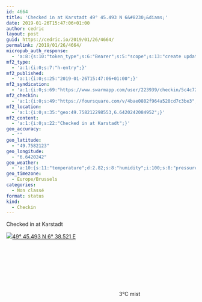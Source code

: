 ```yaml
---
id: 4664
title: 'Checked in at Karstadt 49° 45.493 N 6&#8230;&diams;'
date: 2019-01-26T15:47:06+01:00
author: cedric
layout: post
guid: https://cedric.io/2019/01/26/4664/
permalink: /2019/01/26/4664/
micropub_auth_response:
  - 'a:8:{s:10:"token_type";s:6:"Bearer";s:5:"scope";s:13:"create update";s:2:"me";s:18:"https://cedric.io/";s:9:"issued_by";s:45:"https://cedric.io/wp-json/indieauth/1.0/token";s:9:"client_id";s:27:"https://ownyourswarm.p3k.io";s:9:"issued_at";i:1542614471;s:4:"user";i:1;s:13:"last_accessed";i:1548518722;}'
mf2_type:
  - 'a:1:{i:0;s:7:"h-entry";}'
mf2_published:
  - 'a:1:{i:0;s:25:"2019-01-26T15:47:06+01:00";}'
mf2_syndication:
  - 'a:1:{i:0;s:69:"https://www.swarmapp.com/user/223939/checkin/5c4c72eac21cb1002cee6076";}'
mf2_checkin:
  - 'a:1:{i:0;s:49:"https://foursquare.com/v/4bae0802f964a520cd7c3be3";}'
mf2_location:
  - 'a:1:{i:0;s:35:"geo:49.758212298553,6.6420242084952";}'
mf2_content:
  - 'a:1:{i:0;s:22:"Checked in at Karstadt";}'
geo_accuracy:
  - ""
geo_latitude:
  - "49.7582123"
geo_longitude:
  - "6.6420242"
geo_weather:
  - 'a:10:{s:11:"temperature";d:2.82;s:8:"humidity";i:100;s:8:"pressure";i:1007;s:10:"cloudiness";i:75;s:4:"wind";a:2:{s:5:"speed";d:5.7;s:6:"degree";i:220;}s:7:"summary";s:4:"mist";s:4:"icon";s:10:"wi-showers";s:10:"visibility";i:2500;s:7:"sunrise";s:25:"2019-01-26T08:14:14+01:00";s:6:"sunset";s:25:"2019-01-26T17:17:34+01:00";}'
geo_timezone:
  - Europe/Brussels
categories:
  - Non classé
format: status
kind:
  - Checkin
---
```

Checked in at Karstadt

<p class="sloc-display">
  <img class="icon-location" aria-label="Location: " aria-hidden="true" src="https://cedric.io/wp-content/plugins/simple-location/location.svg" /><span class="p-location"><data class="p-latitude" value="49.758212"></data><data class="p-longitude" value="6.642024"></data><a href="https://www.openstreetmap.org/?mlat=49.7582123&mlon=6.6420242#map=13/49.7582123/6.6420242">49° 45.493 N 6° 38.521 E</a></span><br /><span aria-label="mist" title="mist" ><svg class="svg-icon svg-wi-showers" aria-hidden="true"><use xlink:href="https://cedric.io/wp-content/plugins/simple-location/weather-icons.svg#wi-showers"></use></svg></span><span class="p-temperature">3&deg;C</span>&nbsp;mist
</p>